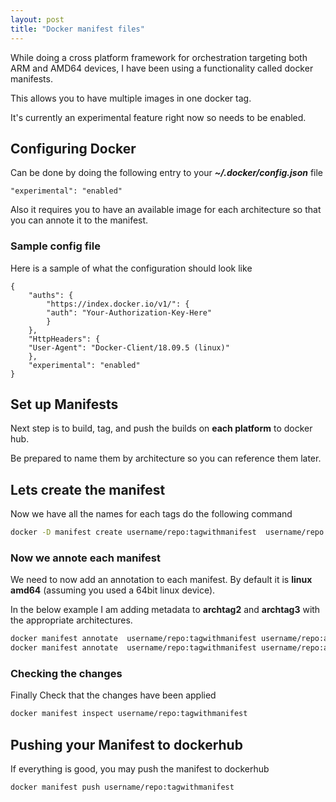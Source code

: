 ```yaml
---
layout: post
title: "Docker manifest files"
---
```


While doing a cross platform framework for orchestration targeting both ARM and AMD64 devices, I have 
been using a functionality called docker manifests.

This allows you to have multiple images in one docker tag. 

It's currently an experimental feature right now so needs to be enabled.

## Configuring Docker

Can be done by doing the following entry to your ***~/.docker/config.json*** file

```
"experimental": "enabled"
```

Also it requires you to have an available image for each architecture so that you can 
annote it to the manifest.

### Sample config file

Here is a sample of what the configuration should look like

```
{
    "auths": {
        "https://index.docker.io/v1/": {
        "auth": "Your-Authorization-Key-Here"
        }
    },
    "HttpHeaders": {
    "User-Agent": "Docker-Client/18.09.5 (linux)"
    },
    "experimental": "enabled"
}

```

## Set up Manifests

Next step is to build, tag, and push the builds on **each platform** to docker hub.

Be prepared to name them by architecture so you can reference them later.

## Lets create the manifest

Now we have all the names for each tags do the following command

```bash
docker -D manifest create username/repo:tagwithmanifest  username/repo:archtag1 username/repo:archtag2 username/repo:archtag3
```

### Now we annote each manifest

We need to now add an annotation to each manifest. By default it is **linux amd64** (assuming you used a 64bit linux device).

In the below example I am adding metadata to  **archtag2** and **archtag3** with the appropriate architectures.

```bash
docker manifest annotate  username/repo:tagwithmanifest username/repo:archtag2  --os linux  --arch arm  --variant v6
docker manifest annotate  username/repo:tagwithmanifest username/repo:archtag3  --os linux  --arch arm  --variant v7
```

### Checking the changes

Finally Check that the changes have been applied

```bash
docker manifest inspect username/repo:tagwithmanifest
```

## Pushing your Manifest to dockerhub

If everything is good, you may push the manifest to dockerhub

```bash
docker manifest push username/repo:tagwithmanifest
```


